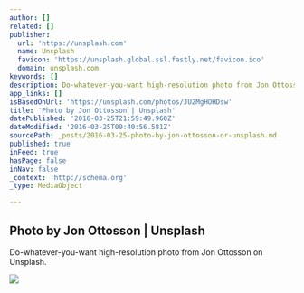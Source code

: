 ```yaml
---
author: []
related: []
publisher:
  url: 'https://unsplash.com'
  name: Unsplash
  favicon: 'https://unsplash.global.ssl.fastly.net/favicon.ico'
  domain: unsplash.com
keywords: []
description: Do-whatever-you-want high-resolution photo from Jon Ottosson on Unsplash.
app_links: []
isBasedOnUrl: 'https://unsplash.com/photos/JU2MgHOHDsw'
title: 'Photo by Jon Ottosson | Unsplash'
datePublished: '2016-03-25T21:59:49.960Z'
dateModified: '2016-03-25T09:40:56.581Z'
sourcePath: _posts/2016-03-25-photo-by-jon-ottosson-or-unsplash.md
published: true
inFeed: true
hasPage: false
inNav: false
_context: 'http://schema.org'
_type: MediaObject

---
```

<article style=""><h1>Photo by Jon Ottosson | Unsplash</h1><p>Do-whatever-you-want high-resolution photo from Jon Ottosson on Unsplash.</p><img src="http://images.unsplash.com/photo-1441312311734-f44cc0bda31d?ixlib=rb-0.3.5&amp;q=80&amp;fm=jpg&amp;crop=entropy&amp;w=1080&amp;fit=max&amp;s=2bb5b4691102eb4008b7f8544b29d906" /></article>